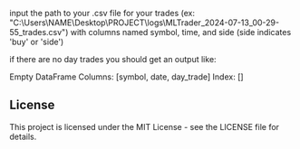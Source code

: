 input the path to your .csv file for your trades (ex: "C:\Users\NAME\Desktop\PROJECT\logs\MLTrader_2024-07-13_00-29-55_trades.csv") with columns named symbol, time, and side (side indicates 'buy' or 'side')

if there are no day trades you should get an output like:

Empty DataFrame
Columns: [symbol, date, day_trade]
Index: []

## License

This project is licensed under the MIT License - see the LICENSE file for details.
